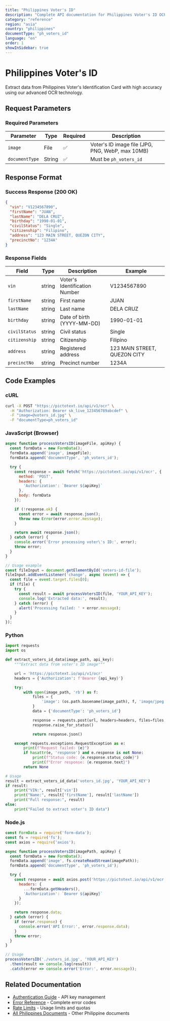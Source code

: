 ```yaml
---
title: "Philippines Voter's ID"
description: "Complete API documentation for Philippines Voter's ID OCR with examples and field reference"
category: "reference"
region: "asia"
country: "philippines"
documentType: "ph_voters_id"
language: "en"
order: 1
showInSidebar: true
---
```


# Philippines Voter's ID

Extract data from Philippines Voter's Identification Card with high accuracy using our advanced OCR technology.

## Request Parameters

### Required Parameters

| Parameter | Type | Required | Description |
|-----------|------|----------|-------------|
| `image` | File | ✅ | Voter's ID image file (JPG, PNG, WebP, max 10MB) |
| `documentType` | String | ✅ | Must be `ph_voters_id` |


## Response Format

### Success Response (200 OK)

```json
{
  "vin": "V1234567890",
  "firstName": "JUAN",
  "lastName": "DELA CRUZ",
  "birthday": "1990-01-01",
  "civilStatus": "Single",
  "citizenship": "Filipino",
  "address": "123 MAIN STREET, QUEZON CITY",
  "precinctNo": "1234A"
}
```

### Response Fields

| Field | Type | Description | Example |
|-------|------|-------------|---------|
| `vin` | string | Voter's Identification Number | V1234567890 |
| `firstName` | string | First name | JUAN |
| `lastName` | string | Last name | DELA CRUZ |
| `birthday` | string | Date of birth (YYYY-MM-DD) | 1990-01-01 |
| `civilStatus` | string | Civil status | Single |
| `citizenship` | string | Citizenship | Filipino |
| `address` | string | Registered address | 123 MAIN STREET, QUEZON CITY |
| `precinctNo` | string | Precinct number | 1234A |

## Code Examples

### cURL

```bash
curl -X POST "https://pictotext.io/api/v1/ocr" \
  -H "Authorization: Bearer sk_live_123456789abcdef" \
  -F "image=@voters_id.jpg" \
  -F "documentType=ph_voters_id"
```

### JavaScript (Browser)

```javascript
async function processVotersID(imageFile, apiKey) {
  const formData = new FormData();
  formData.append('image', imageFile);
  formData.append('documentType', 'ph_voters_id');

  try {
    const response = await fetch('https://pictotext.io/api/v1/ocr', {
      method: 'POST',
      headers: {
        'Authorization': `Bearer ${apiKey}`
      },
      body: formData
    });

    if (!response.ok) {
      const error = await response.json();
      throw new Error(error.error.message);
    }

    return await response.json();
  } catch (error) {
    console.error('Error processing voter\'s ID:', error);
    throw error;
  }
}

// Usage example
const fileInput = document.getElementById('voters-id-file');
fileInput.addEventListener('change', async (event) => {
  const file = event.target.files[0];
  if (file) {
    try {
      const result = await processVotersID(file, 'YOUR_API_KEY');
      console.log('Extracted data:', result);
    } catch (error) {
      alert('Processing failed: ' + error.message);
    }
  }
});
```

### Python

```python
import requests
import os

def extract_voters_id_data(image_path, api_key):
    """Extract data from voter's ID image"""

    url = 'https://pictotext.io/api/v1/ocr'
    headers = {'Authorization': f'Bearer {api_key}'}

    try:
        with open(image_path, 'rb') as f:
            files = {
                'image': (os.path.basename(image_path), f, 'image/jpeg')
            }
            data = {'documentType': 'ph_voters_id'}

            response = requests.post(url, headers=headers, files=files, data=data, timeout=30)
            response.raise_for_status()

            return response.json()

    except requests.exceptions.RequestException as e:
        print(f"Request failed: {e}")
        if hasattr(e, 'response') and e.response is not None:
            print(f"Status code: {e.response.status_code}")
            print(f"Error response: {e.response.text}")
        return None

# Usage
result = extract_voters_id_data('voters_id.jpg', 'YOUR_API_KEY')
if result:
    print("VIN:", result['vin'])
    print("Name:", result['firstName'], result['lastName'])
    print("Full response:", result)
else:
    print("Failed to extract voter's ID data")
```

### Node.js

```javascript
const FormData = require('form-data');
const fs = require('fs');
const axios = require('axios');

async function processVotersID(imagePath, apiKey) {
  const formData = new FormData();
  formData.append('image', fs.createReadStream(imagePath));
  formData.append('documentType', 'ph_voters_id');

  try {
    const response = await axios.post('https://pictotext.io/api/v1/ocr', formData, {
      headers: {
        ...formData.getHeaders(),
        'Authorization': `Bearer ${apiKey}`
      }
    });

    return response.data;
  } catch (error) {
    if (error.response) {
      console.error('API Error:', error.response.data);
    }
    throw error;
  }
}

// Usage
processVotersID('./voters_id.jpg', 'YOUR_API_KEY')
  .then(result => console.log(result))
  .catch(error => console.error('Error:', error.message));
```

## Related Documentation

- [Authentication Guide](../../../authentication.md) - API key management
- [Error Reference](../../../errors.md) - Complete error codes
- [Rate Limits](../../../limits.md) - Usage limits and quotas
- [All Philippines Documents](../../../supported-documents.md#asia) - Other Philippine documents
